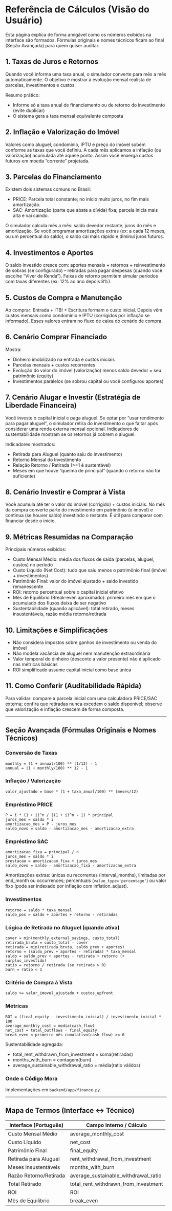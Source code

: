 # Referência de Cálculos (Visão do Usuário)

Esta página explica de forma amigável como os números exibidos na interface são formados. Fórmulas originais e nomes técnicos ficam ao final (Seção Avançada) para quem quiser auditar.

## 1. Taxas de Juros e Retornos
Quando você informa uma taxa anual, o simulador converte para mês a mês automaticamente. O objetivo é mostrar a evolução mensal realista de parcelas, investimentos e custos.

Resumo prático:
- Informe só a taxa anual de financiamento ou de retorno do investimento (evite duplicar)
- O sistema gera a taxa mensal equivalente composta

## 2. Inflação e Valorização do Imóvel
Valores como aluguel, condomínio, IPTU e preço do imóvel sobem conforme as taxas que você definiu. A cada mês aplicamos a inflação (ou valorização) acumulada até aquele ponto. Assim você enxerga custos futuros em moeda “corrente” projetada.

## 3. Parcelas do Financiamento
Existem dois sistemas comuns no Brasil:
- PRICE: Parcela total constante; no início muito juros, no fim mais amortização.
- SAC: Amortização (parte que abate a dívida) fixa; parcela inicia mais alta e vai caindo.

O simulador calcula mês a mês: saldo devedor restante, juros do mês e amortização. Se você programar amortizações extras (ex: a cada 12 meses, ou um percentual do saldo), o saldo cai mais rápido e diminui juros futuros.

## 4. Investimentos e Aportes
O saldo investido cresce com: aportes mensais + retornos + reinvestimento de sobras (se configurado) – retiradas para pagar despesas (quando você escolhe “Viver de Renda”). Faixas de retorno permitem simular períodos com taxas diferentes (ex: 12% ao ano depois 8%).

## 5. Custos de Compra e Manutenção
Ao comprar: Entrada + ITBI + Escritura formam o custo inicial. Depois vêm custos mensais como condomínio e IPTU (corrigidos por inflação se informado). Esses valores entram no fluxo de caixa do cenário de compra.

## 6. Cenário Comprar Financiado
Mostra:
- Dinheiro imobilizado na entrada e custos iniciais
- Parcelas mensais + custos recorrentes
- Evolução do valor do imóvel (valorização) menos saldo devedor = seu patrimônio (equity)
- Investimentos paralelos (se sobrou capital ou você configurou aportes)

## 7. Cenário Alugar e Investir (Estratégia de Liberdade Financeira)
Você investe o capital inicial e paga aluguel. Se optar por “usar rendimento para pagar aluguel”, o simulador retira do investimento o que faltar após considerar uma renda externa mensal opcional. Indicadores de sustentabilidade mostram se os retornos já cobrem o aluguel.

Indicadores mostrados:
- Retirada para Aluguel (quanto saiu do investimento)
- Retorno Mensal do Investimento
- Relação Retorno / Retirada (>=1 é sustentável)
- Meses em que houve “queima de principal” (quando o retorno não foi suficiente)

## 8. Cenário Investir e Comprar à Vista
Você acumula até ter o valor do imóvel (corrigido) + custos iniciais. No mês da compra converte parte do investimento em patrimônio (o imóvel) e continua (se houver saldo) investindo o restante. É útil para comparar com financiar desde o início.

## 9. Métricas Resumidas na Comparação
Principais números exibidos:
- Custo Mensal Médio: média dos fluxos de saída (parcelas, aluguel, custos) no período
- Custo Líquido (Net Cost): tudo que saiu menos o patrimônio final (imóvel + investimentos)
- Patrimônio Final: valor do imóvel ajustado + saldo investido remanescente
- ROI: retorno percentual sobre o capital inicial efetivo
- Mês de Equilíbrio (Break-even aproximado): primeiro mês em que o acumulado dos fluxos deixa de ser negativo
- Sustentabilidade (quando aplicável): total retirado, meses insustentáveis, razão média retorno/retirada

## 10. Limitações e Simplificações
- Não considera impostos sobre ganhos de investimento ou venda do imóvel
- Não modela vacância de aluguel nem manutenção extraordinária
- Valor temporal do dinheiro (desconto a valor presente) não é aplicado nas métricas básicas
- ROI simplificado assume capital inicial como base única

## 11. Como Conferir (Auditabilidade Rápida)
Para validar: compare a parcela inicial com uma calculadora PRICE/SAC externa; confira que retiradas nunca excedem o saldo disponível; observe que valorização e inflação crescem de forma composta.

---
## Seção Avançada (Fórmulas Originais e Nomes Técnicos)

### Conversão de Taxas
```
monthly = (1 + annual/100) ** (1/12) - 1
annual = (1 + monthly/100) ** 12 - 1
```

### Inflação / Valorização
```
valor_ajustado = base * (1 + taxa_anual/100) ** (meses/12)
```

### Empréstimo PRICE
```
P = i * (1 + i)^n / ((1 + i)^n - 1) * principal
juros_mes = saldo * i
amortizacao_mes = P - juros_mes
saldo_novo = saldo - amortizacao_mes - amortizacao_extra
```
### Empréstimo SAC
```
amortizacao_fixa = principal / n
juros_mes = saldo * i
prestacao = amortizacao_fixa + juros_mes
saldo_novo = saldo - amortizacao_fixa - amortizacao_extra
```
Amortizações extras: únicas ou recorrentes (interval_months), limitadas por end_month ou occurrences; percentuais (`value_type='percentage'`) ou valor fixo (pode ser indexado por inflação com inflation_adjust).

### Investimentos
```
retorno = saldo * taxa_mensal
saldo_pos = saldo + aportes + retorno - retiradas
```

### Lógica de Retirada no Aluguel (quando ativa)
```
cover = min(monthly_external_savings, custo_total)
retirada_bruta = custo_total - cover
retirada = min(retirada_bruta, saldo_prev + aportes)
retorno = (saldo_prev + aportes - retirada) * taxa_mensal
saldo = saldo_prev + aportes - retirada + retorno (+ surplus_investido)
ratio = retorno / retirada (se retirada > 0)
burn = ratio < 1
```

### Critério de Compra à Vista
```
saldo >= valor_imovel_ajustado + custos_upfront
```

### Métricas
```
ROI = (final_equity - investimento_inicial) / investimento_inicial * 100
average_monthly_cost = media(cash_flow)
net_cost = total_outflows - final_equity
break_even ≈ primeiro mês cumulativo(cash_flow) >= 0
```
Sustentabilidade agregada:
- total_rent_withdrawn_from_investment = soma(retiradas)
- months_with_burn = contagem(burn)
- average_sustainable_withdrawal_ratio = média(ratio válidos)

### Onde o Código Mora
Implementações em `backend/app/finance.py`.

---
## Mapa de Termos (Interface ↔ Técnico)
| Interface (Português) | Campo Interno / Cálculo |
|-----------------------|-------------------------|
| Custo Mensal Médio | average_monthly_cost |
| Custo Líquido | net_cost |
| Patrimônio Final | final_equity |
| Retirada para Aluguel | rent_withdrawal_from_investment |
| Meses Insustentáveis | months_with_burn |
| Razão Retorno/Retirada | average_sustainable_withdrawal_ratio |
| Total Retirado | total_rent_withdrawn_from_investment |
| ROI | ROI |
| Mês de Equilíbrio | break_even |

